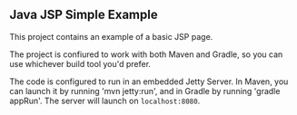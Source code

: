 ## Java JSP Simple Example

This project contains an example of a basic JSP page.

The project is confiured to work with both Maven and Gradle, so you can use whichever build tool you'd prefer.

The code is configured to run in an embedded Jetty Server. In Maven, you can launch it by running 'mvn jetty:run', and in Gradle by running 'gradle appRun'. The server will launch on `localhost:8080`.

